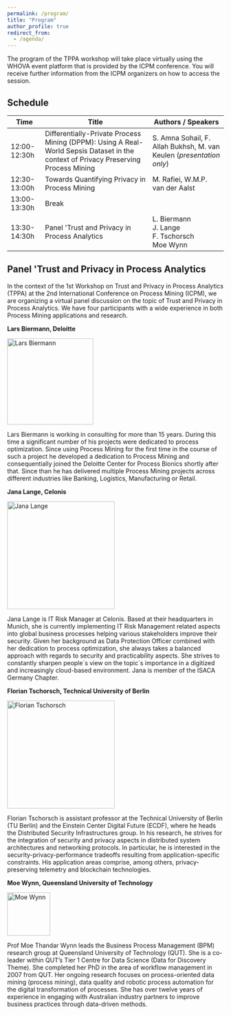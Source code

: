 ```yaml
---
permalink: /program/
title: "Program"
author_profile: true
redirect_from: 
  - /agenda/
---
```


The program of the TPPA workshop will take place virtually using the WHOVA event platform that is provided by the ICPM conference. You will receive further information from the ICPM organizers on how to access the session.

## Schedule

| Time            | Title    | Authors / Speakers                                                             |
| --------------- | --------- | ------------------------------------------------------------ |
| 12:00-12:30h    | Differentially-Private Process Mining (DPPM): Using A Real-World Sepsis Dataset in the context of Privacy Preserving Process Mining | S. Amna Sohail, F. Allah Bukhsh, M. van Keulen (*presentation only*) |
| 12:30-13:00h       | Towards Quantifying Privacy in Process Mining       | M. Rafiei, W.M.P. van der Aalst  |
| 13:00-13:30h       | Break       |                           |
| 13:30-14:30h       | Panel 'Trust and Privacy in Process Analytics   |  L. Biermann <br> J. Lange <br> F. Tschorsch <br> Moe Wynn  |

## Panel 'Trust and Privacy in Process Analytics

In the context of the 1st Workshop on Trust and Privacy in Process Analytics (TPPA) at the 2nd International Conference on Process Mining (ICPM), we are organizing a virtual panel discussion on the topic of Trust and Privacy in Process Analytics. We have four participants with a wide experience in both Process Mining applications and research.

**Lars Biermann, Deloitte**

<img src="https://tppa-workshop.github.io/2020/images/lb.jpg" alt="Lars Biermann" width="200"/>

Lars Biermann is working in consulting for more than 15 years. During this time a significant number of his projects were dedicated to process optimization. Since using Process Mining for the first time in the course of such a project he developed a dedication to Process Mining and consequentially joined the Deloitte Center for Process Bionics shortly after that. Since than he has delivered multiple Process Mining projects across different industries like Banking, Logistics, Manufacturing or Retail.

**Jana Lange, Celonis**

<img src="https://tppa-workshop.github.io/2020/images/jl.jpg" alt="Jana Lange" width="250"/>

Jana Lange is IT Risk Manager at Celonis. Based at their headquarters in Munich, she is currently implementing IT Risk Management related aspects into global business processes helping various stakeholders improve their security. Given her background as Data Protection Officer combined with her dedication to process optimization, she always takes a balanced approach with regards to security and practicability aspects. She strives to constantly sharpen people´s view on the topic´s importance in a digitized and increasingly cloud-based environment. Jana is member of the ISACA Germany Chapter.

**Florian Tschorsch, Technical University of Berlin**

<img src="https://tppa-workshop.github.io/2020/images/ft.jpg" alt="Florian Tschorsch" width="250"/>

Florian Tschorsch is assistant professor at the Technical University of Berlin (TU Berlin) and the Einstein Center Digital Future (ECDF), where he heads the Distributed Security Infrastructures group. In his research, he strives for the integration of security and privacy aspects in distributed system architectures and networking protocols. In particular, he is interested in the security-privacy-performance tradeoffs resulting from application-specific constraints. His application areas comprise, among others, privacy-preserving telemetry and blockchain technologies.

**Moe Wynn, Queensland University of Technology**

<img src="https://tppa-workshop.github.io/2020/images/mw.jpg" alt="Moe Wynn" width="100"/>

Prof Moe Thandar Wynn leads the Business Process Management (BPM) research group at Queensland University of Technology (QUT). She is a co-leader within QUT’s Tier 1 Centre for Data Science (Data for Discovery Theme). She completed her PhD in the area of workflow management in 2007 from QUT. Her ongoing research focuses on process-oriented data mining (process mining), data quality and robotic process automation for the digital transformation of processes. She has over twelve years of experience in engaging with Australian industry partners to improve business practices through data-driven methods.
